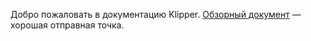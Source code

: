 Добро пожаловать в документацию Klipper. [Обзорный документ](Overview.md) — хорошая отправная точка.
